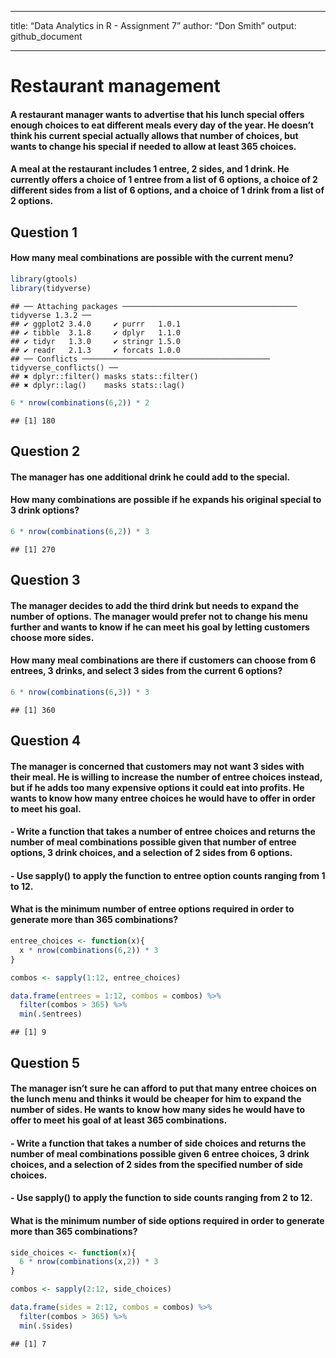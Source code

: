 ------------------------------------------------------------------------

title: “Data Analytics in R - Assignment 7” author: “Don Smith” output:
github_document

------------------------------------------------------------------------

# Restaurant management

#### A restaurant manager wants to advertise that his lunch special offers enough choices to eat different meals every day of the year. He doesn’t think his current special actually allows that number of choices, but wants to change his special if needed to allow at least 365 choices.

#### A meal at the restaurant includes 1 entree, 2 sides, and 1 drink. He currently offers a choice of 1 entree from a list of 6 options, a choice of 2 different sides from a list of 6 options, and a choice of 1 drink from a list of 2 options.

## Question 1

#### How many meal combinations are possible with the current menu?

``` r
library(gtools)
library(tidyverse)
```

    ## ── Attaching packages ─────────────────────────────────────── tidyverse 1.3.2 ──
    ## ✔ ggplot2 3.4.0     ✔ purrr   1.0.1
    ## ✔ tibble  3.1.8     ✔ dplyr   1.1.0
    ## ✔ tidyr   1.3.0     ✔ stringr 1.5.0
    ## ✔ readr   2.1.3     ✔ forcats 1.0.0
    ## ── Conflicts ────────────────────────────────────────── tidyverse_conflicts() ──
    ## ✖ dplyr::filter() masks stats::filter()
    ## ✖ dplyr::lag()    masks stats::lag()

``` r
6 * nrow(combinations(6,2)) * 2
```

    ## [1] 180

## Question 2

#### The manager has one additional drink he could add to the special.

#### How many combinations are possible if he expands his original special to 3 drink options?

``` r
6 * nrow(combinations(6,2)) * 3
```

    ## [1] 270

## Question 3

#### The manager decides to add the third drink but needs to expand the number of options. The manager would prefer not to change his menu further and wants to know if he can meet his goal by letting customers choose more sides.

#### How many meal combinations are there if customers can choose from 6 entrees, 3 drinks, and select 3 sides from the current 6 options?

``` r
6 * nrow(combinations(6,3)) * 3
```

    ## [1] 360

## Question 4

#### The manager is concerned that customers may not want 3 sides with their meal. He is willing to increase the number of entree choices instead, but if he adds too many expensive options it could eat into profits. He wants to know how many entree choices he would have to offer in order to meet his goal.

#### - Write a function that takes a number of entree choices and returns the number of meal combinations possible given that number of entree options, 3 drink choices, and a selection of 2 sides from 6 options.

#### - Use sapply() to apply the function to entree option counts ranging from 1 to 12.

#### What is the minimum number of entree options required in order to generate more than 365 combinations?

``` r
entree_choices <- function(x){
  x * nrow(combinations(6,2)) * 3
}

combos <- sapply(1:12, entree_choices)

data.frame(entrees = 1:12, combos = combos) %>%
  filter(combos > 365) %>%
  min(.$entrees)
```

    ## [1] 9

## Question 5

#### The manager isn’t sure he can afford to put that many entree choices on the lunch menu and thinks it would be cheaper for him to expand the number of sides. He wants to know how many sides he would have to offer to meet his goal of at least 365 combinations.

#### - Write a function that takes a number of side choices and returns the number of meal combinations possible given 6 entree choices, 3 drink choices, and a selection of 2 sides from the specified number of side choices.

#### - Use sapply() to apply the function to side counts ranging from 2 to 12.

#### What is the minimum number of side options required in order to generate more than 365 combinations?

``` r
side_choices <- function(x){
  6 * nrow(combinations(x,2)) * 3
}

combos <- sapply(2:12, side_choices)

data.frame(sides = 2:12, combos = combos) %>%
  filter(combos > 365) %>%
  min(.$sides)
```

    ## [1] 7
